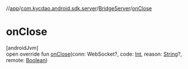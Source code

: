 //[app](../../../index.md)/[com.kycdao.android.sdk.server](../index.md)/[BridgeServer](index.md)/[onClose](on-close.md)

# onClose

[androidJvm]\
open override fun [onClose](on-close.md)(conn: WebSocket?, code: [Int](https://kotlinlang.org/api/latest/jvm/stdlib/kotlin/-int/index.html), reason: [String](https://kotlinlang.org/api/latest/jvm/stdlib/kotlin/-string/index.html)?, remote: [Boolean](https://kotlinlang.org/api/latest/jvm/stdlib/kotlin/-boolean/index.html))
